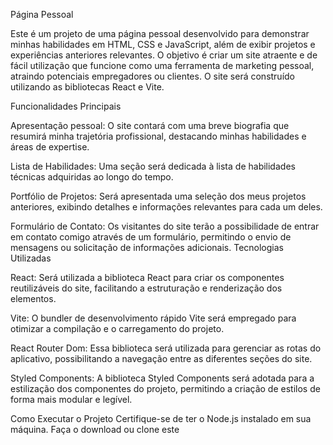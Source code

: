 
Página Pessoal

Este é um projeto de uma página pessoal desenvolvido para demonstrar minhas habilidades em HTML, CSS e JavaScript, além de exibir projetos e experiências anteriores relevantes. O objetivo é criar um site atraente e de fácil utilização que funcione como uma ferramenta de marketing pessoal, atraindo potenciais empregadores ou clientes. O site será construído utilizando as bibliotecas React e Vite.

Funcionalidades Principais

Apresentação pessoal: O site contará com uma breve biografia que resumirá minha trajetória profissional, destacando minhas habilidades e áreas de expertise.

Lista de Habilidades: Uma seção será dedicada à lista de habilidades técnicas adquiridas ao longo do tempo.

Portfólio de Projetos: Será apresentada uma seleção dos meus projetos anteriores, exibindo detalhes e informações relevantes para cada um deles.

Formulário de Contato: Os visitantes do site terão a possibilidade de entrar em contato comigo através de um formulário, permitindo o envio de mensagens ou solicitação de informações adicionais.
Tecnologias Utilizadas

React: Será utilizada a biblioteca React para criar os componentes reutilizáveis do site, facilitando a estruturação e renderização dos elementos.

Vite: O bundler de desenvolvimento rápido Vite será empregado para otimizar a compilação e o carregamento do projeto.

React Router Dom: Essa biblioteca será utilizada para gerenciar as rotas do aplicativo, possibilitando a navegação entre as diferentes seções do site.

Styled Components: A biblioteca Styled Components será adotada para a estilização dos componentes do projeto, permitindo a criação de estilos de forma mais modular e legível.

Como Executar o Projeto
Certifique-se de ter o Node.js instalado em sua máquina.
Faça o download ou clone este